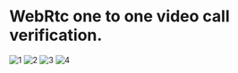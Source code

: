 # WebRtc one to one video call verification.

![1](https://user-images.githubusercontent.com/107117774/204028793-1770f7f8-2714-4e54-a342-27a9e0729cfc.png)
![2](https://user-images.githubusercontent.com/107117774/204028798-a1f136ed-4abc-470d-b048-7174ed8c02d0.png)
![3](https://user-images.githubusercontent.com/107117774/204028802-989cdc5e-88e0-4f3e-b3ab-e472df43a454.png)
![4](https://user-images.githubusercontent.com/107117774/204028804-fda06e82-59f0-4676-833f-9a584033c3e6.png)
